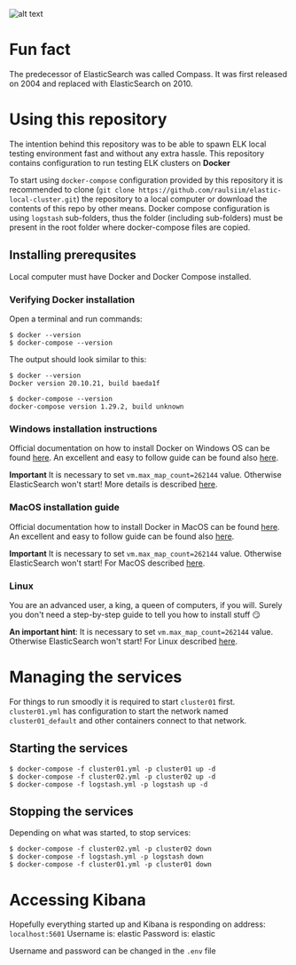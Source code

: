 ![alt text](https://media-exp1.licdn.com/dms/image/C5112AQGjI7yIwlNiTQ/article-cover_image-shrink_423_752/0/1551025352498?e=1675900800&v=beta&t=4POcQ-bEO60Wuo76MMfA_YRb3pbd5dQGsZGbD5Vd9Mo)


# Fun fact
The predecessor of ElasticSearch was called Compass. It was first released on 2004 and replaced with ElasticSearch on 2010.


# Using this repository
The intention behind this repository was to be able to spawn ELK local testing environment fast and without any extra hassle.
This repository contains configuration to run testing ELK clusters on __Docker__

To start using `docker-compose` configuration provided by this repository it is recommended to clone (`git clone https://github.com/raulsiim/elastic-local-cluster.git`) the repository to a local computer or download the contents of this repo by other means.
Docker compose configuration is using `logstash` sub-folders, thus the folder (including sub-folders) must be present in the root folder where docker-compose files are copied.

## Installing prerequsites
Local computer must have Docker and Docker Compose installed.

### Verifying Docker installation
Open a terminal and run commands:
```
$ docker --version
$ docker-compose --version
```

The output should look similar to this:
```
$ docker --version
Docker version 20.10.21, build baeda1f

$ docker-compose --version
docker-compose version 1.29.2, build unknown
```

### Windows installation instructions
Official documentation on how to install Docker on Windows OS can be found [here](https://docs.docker.com/desktop/install/windows-install/).
An excellent and easy to follow guide can be found also [here](https://www.simplilearn.com/tutorials/docker-tutorial/install-docker-on-windows).

__Important__ It is necessary to set `vm.max_map_count=262144` value. Otherwise ElasticSearch won't start! More details is described [here](https://www.elastic.co/guide/en/elasticsearch/reference/current/docker.html#_windows_with_docker_desktop_wsl_2_backend).

### MacOS installation guide
Official documentation how to install Docker in MacOS can be found [here](https://docs.docker.com/desktop/install/mac-install/).
An excellent and easy to follow guide can be found also [here](https://runnable.com/docker/install-docker-on-macos).

__Important__ It is necessary to set `vm.max_map_count=262144` value. Otherwise ElasticSearch won't start! For MacOS described [here](https://www.elastic.co/guide/en/elasticsearch/reference/current/docker.html#_macos_with_docker_for_mac).

### Linux
You are an advanced user, a king, a queen of computers, if you will. Surely you don't need a step-by-step guide to tell you how to install stuff :smirk:

__An important hint__: It is necessary to set `vm.max_map_count=262144` value. Otherwise ElasticSearch won't start! For Linux described [here](https://www.elastic.co/guide/en/elasticsearch/reference/current/docker.html#_linux).

# Managing the services
For things to run smoodly it is required to start `cluster01` first. `cluster01.yml` has configuration to start the network named `cluster01_default` and other containers connect to that network.

## Starting the services
```
$ docker-compose -f cluster01.yml -p cluster01 up -d
$ docker-compose -f cluster02.yml -p cluster02 up -d
$ docker-compose -f logstash.yml -p logstash up -d
```

## Stopping the services
Depending on what was started, to stop services:
```
$ docker-compose -f cluster02.yml -p cluster02 down
$ docker-compose -f logstash.yml -p logstash down
$ docker-compose -f cluster01.yml -p cluster01 down
```
# Accessing Kibana
Hopefully everything started up and Kibana is responding on address: `localhost:5601`
Username is: elastic
Password is: elastic

Username and password can be changed in the `.env` file